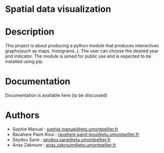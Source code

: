 # Spatial data visualization


# Description 

This project is about producing a python module that produces interactives graphs(such as  maps, histograms..). The user can choose the desired year and indicator.
The module is aimed for public use and is expected to be installed using pip.

# Documentation

Documentation is available here (to be discussed)

# Authors
 * Sophie Manuel : sophie.manuel@etu.umontpellier.fr
 * Ravahere Paint-Koui : ravahere.paint-koui@etu.umontpellier.fr
 * Seydou Sane : seydou.sane@etu.umontpellier.fr
 * Anas Zakroum : anas.zakroum@etu.umontpellier.fr


 

